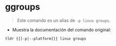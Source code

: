 # ggroups

> Este comando es un alias de `-p linux groups`.

- Muestra la documentación del comando original:

`tldr {{[-p|--platform]}} linux groups`
